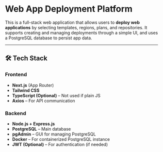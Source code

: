 # Web App Deployment Platform

This is a full-stack web application that allows users to **deploy web applications** by selecting templates, regions, plans, and repositories. It supports creating and managing deployments through a simple UI, and uses a PostgreSQL database to persist app data.

---

## 🛠️ Tech Stack

### Frontend
- **Next.js** (App Router)
- **Tailwind CSS**
- **TypeScript (Optional)** – Not used if plain JS
- **Axios** – For API communication

### Backend
- **Node.js + Express.js**
- **PostgreSQL** – Main database
- **pgAdmin** – GUI for managing PostgreSQL
- **Docker** – For containerized PostgreSQL instance
- **JWT (Optional)** – For authentication (if needed)



